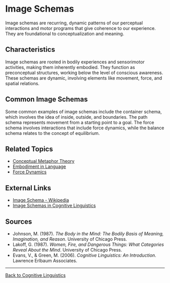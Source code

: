 # Image Schemas

Image schemas are recurring, dynamic patterns of our perceptual interactions and motor programs that give coherence to our experience. They are foundational to conceptualization and meaning.

## Characteristics

Image schemas are rooted in bodily experiences and sensorimotor activities, making them inherently embodied. They function as preconceptual structures, working below the level of conscious awareness. These schemas are dynamic, involving elements like movement, force, and spatial relations.

## Common Image Schemas

Some common examples of image schemas include the container schema, which involves the idea of inside, outside, and boundaries. The path schema represents movement from a starting point to a goal. The force schema involves interactions that include force dynamics, while the balance schema relates to the concept of equilibrium.


## Related Topics

- [Conceptual Metaphor Theory](../Conceptual-Metaphor-Theory.md)
- [Embodiment in Language](../Embodiment-in-Language.md)
- [Force Dynamics](Force-Dynamics.md)

## External Links

- [Image Schema - Wikipedia](https://en.wikipedia.org/wiki/Image_schema)
- [Image Schemas in Cognitive Linguistics](https://www.sciencedirect.com/topics/psychology/image-schema)

## Sources

- Johnson, M. (1987). *The Body in the Mind: The Bodily Basis of Meaning, Imagination, and Reason*. University of Chicago Press.
- Lakoff, G. (1987). *Women, Fire, and Dangerous Things: What Categories Reveal About the Mind*. University of Chicago Press.
- Evans, V., & Green, M. (2006). *Cognitive Linguistics: An Introduction*. Lawrence Erlbaum Associates.

---

[Back to Cognitive Linguistics](../README.md)
